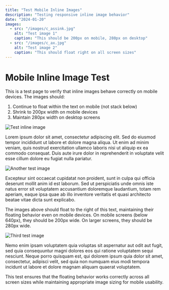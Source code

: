 ```yaml
---
title: "Test Mobile Inline Images"
description: "Testing responsive inline image behavior"
date: "2024-01-20"
images:
  - src: "/images/c_assink.jpg"
    alt: "Test image 1"
    caption: "This should be 200px on mobile, 280px on desktop"
  - src: "/images/c_ax.jpg"
    alt: "Test image 2"
    caption: "This should float right on all screen sizes"
---
```


# Mobile Inline Image Test

This is a test page to verify that inline images behave correctly on mobile devices. The images should:

1. Continue to float within the text on mobile (not stack below)
2. Shrink to 200px width on mobile devices
3. Maintain 280px width on desktop screens

![Test inline image](/images/c_assink.jpg)

Lorem ipsum dolor sit amet, consectetur adipiscing elit. Sed do eiusmod tempor incididunt ut labore et dolore magna aliqua. Ut enim ad minim veniam, quis nostrud exercitation ullamco laboris nisi ut aliquip ex ea commodo consequat. Duis aute irure dolor in reprehenderit in voluptate velit esse cillum dolore eu fugiat nulla pariatur.

![Another test image](/images/c_ax.jpg)

Excepteur sint occaecat cupidatat non proident, sunt in culpa qui officia deserunt mollit anim id est laborum. Sed ut perspiciatis unde omnis iste natus error sit voluptatem accusantium doloremque laudantium, totam rem aperiam, eaque ipsa quae ab illo inventore veritatis et quasi architecto beatae vitae dicta sunt explicabo.

The images above should float to the right of this text, maintaining their floating behavior even on mobile devices. On mobile screens (below 640px), they should be 200px wide. On larger screens, they should be 280px wide.

![Third test image](/images/c_bell.jpg)

Nemo enim ipsam voluptatem quia voluptas sit aspernatur aut odit aut fugit, sed quia consequuntur magni dolores eos qui ratione voluptatem sequi nesciunt. Neque porro quisquam est, qui dolorem ipsum quia dolor sit amet, consectetur, adipisci velit, sed quia non numquam eius modi tempora incidunt ut labore et dolore magnam aliquam quaerat voluptatem.

This test ensures that the floating behavior works correctly across all screen sizes while maintaining appropriate image sizing for mobile usability.
